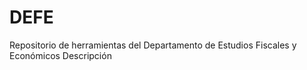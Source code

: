 # DEFE
Repositorio de herramientas del Departamento de Estudios Fiscales y  Económicos
Descripción 
